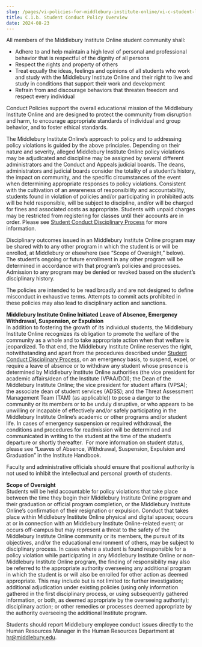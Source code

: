 ```yaml
---
slug: /pages/vi-policies-for-middlebury-institute-online/vi-c-student-life-policies/c-1-conduct/c-1-b-student-conduct-policy-overview
title: C.1.b. Student Conduct Policy Overview
date: 2024-08-23
---
```

All members of the Middlebury Institute Online student community shall: 

*   Adhere to and help maintain a high level of personal and professional behavior that is respectful of the dignity of all persons 
*   Respect the rights and property of others 
*   Treat equally the ideas, feelings and opinions of all students who work and study with the Middlebury Institute Online and their right to live and study in conditions that support their work and development 
*   Refrain from and discourage behaviors that threaten freedom and respect every individual 

Conduct Policies support the overall educational mission of the Middlebury Institute Online and are designed to protect the community from disruption and harm, to encourage appropriate standards of individual and group behavior, and to foster ethical standards. 

The Middlebury Institute Online’s approach to policy and to addressing policy violations is guided by the above principles. Depending on their nature and severity, alleged Middlebury Institute Online policy violations may be adjudicated and discipline may be assigned by several different administrators and the Conduct and Appeals judicial boards. The deans, administrators and judicial boards consider the totality of a student’s history, the impact on community, and the specific circumstances of the event when determining appropriate responses to policy violations. Consistent with the cultivation of an awareness of responsibility and accountability, students found in violation of policies and/or participating in prohibited acts will be held responsible, will be subject to discipline, and/or will be charged for fines and associated costs as appropriate. Students with unpaid charges may be restricted from registering for classes until their accounts are in order. Please see [Student Conduct Disciplinary Process](https://www.middlebury.edu/handbook/pages/iv-policies-for-the-institute/b-policies-governing-student-conduct-and-student-organizations/b-conduct/b-2-d-student-conduct-disciplinary-process) for more information. 

Disciplinary outcomes issued in an Middlebury Institute Online program may be shared with to any other program in which the student is or will be enrolled, at Middlebury or elsewhere (see “Scope of Oversight,” below). The student’s ongoing or future enrollment in any other program will be determined in accordance with that program’s policies and processes. Admission to any program may be denied or revoked based on the student’s disciplinary history. 

The policies are intended to be read broadly and are not designed to define misconduct in exhaustive terms. Attempts to commit acts prohibited in these policies may also lead to disciplinary action and sanctions. 

**Middlebury Institute Online Initiated Leave of Absence, Emergency Withdrawal, Suspension, or Expulsion**   
In addition to fostering the growth of its individual students, the Middlebury Institute Online recognizes its obligation to promote the welfare of the community as a whole and to take appropriate action when that welfare is jeopardized. To that end, the Middlebury Institute Online reserves the right, notwithstanding and apart from the procedures described under [Student Conduct Disciplinary Process](https://www.middlebury.edu/institute/student-life/policies/disciplinary-process), on an emergency basis, to suspend, expel, or require a leave of absence or to withdraw any student whose presence is determined by Middlebury Institute Online authorities (the vice president for academic affairs/dean of the Institute (VPAA/DOI); the Dean of the Middlebury Institute Online; the vice president for student affairs (VPSA); the associate dean of student services (ADSS); and the Threat Assessment Management Team (TAM) (as applicable)) to pose a danger to the community or its members or to be unduly disruptive, or who appears to be unwilling or incapable of effectively and/or safely participating in the Middlebury Institute Online’s academic or other programs and/or student life. In cases of emergency suspension or required withdrawal, the conditions and procedures for readmission will be determined and communicated in writing to the student at the time of the student’s departure or shortly thereafter.  For more information on student status, please see “Leaves of Absence, Withdrawal, Suspension, Expulsion and Graduation” in the ​Institute Handbook​. 

Faculty and administrative officials should ensure that positional authority is not used to inhibit the intellectual and personal growth of students. 

**Scope of Oversight**   
Students will be held accountable for policy violations that take place between the time they begin their Middlebury Institute Online program and their graduation or official program completion, or the Middlebury Institute Online’s confirmation of their resignation or expulsion. Conduct that takes place within Middlebury Institute Online physical and digital spaces; occurs at or in connection with an Middlebury Institute Online-related event; or occurs off-campus but may represent a threat to the safety of the Middlebury Institute Online community or its members, the pursuit of its objectives, and/or the educational environment of others, may be subject to disciplinary process. In cases where a student is found responsible for a policy violation while participating in any Middlebury Institute Online or non-Middlebury Institute Online program, the finding of responsibility may also be referred to the appropriate authority overseeing any additional program in which the student is or will also be enrolled for other action as deemed appropriate. This may include but is not limited to: further investigation; additional adjudication under existing policies (using only information gathered in the first disciplinary process, or using subsequently gathered information, or both, as deemed appropriate by the overseeing authority); disciplinary action; or other remedies or processes deemed appropriate by the authority overseeing the additional Institute program. 

Students should report Middlebury employee conduct issues directly to the Human Resources Manager in the Human Resources Department at hr@middlebury.edu.
